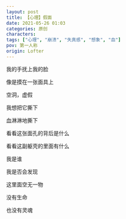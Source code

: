 ```yaml
---
layout: post
title: 【心理】假面
date: 2021-05-26 01:03
categories: 原创
characters: 
tags: ["心理", "崩溃", "失真感", "想象", "血"]
pov: 第一人称
origin: Lofter
---
```


我的手抚上我的脸

像是摸在一张面具上

空洞，虚假

我想把它撕下

血淋淋地撕下

看看这张面孔的背后是什么

看看这副躯壳的里面有什么

我是谁

我是否会发现

这里面空无一物

没有生命

也没有灵魂